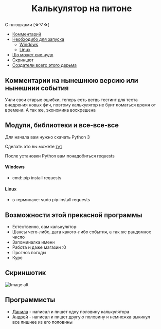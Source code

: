# <p align="center">  Калькулятор на питоне
С плюшками 	(☆▽☆)
* [Комментарий](#комментарии-на-нынешнюю-версию-или-нынешнии-события)
* [Необходибо для запуска](#модули-библиотеки-и-все-все-все)
  * [Windows](#Windows)
  * [Linux](#Linux)
* [Шо может сие чудо](#Возможности-этой-прекасной-программы)
* [Скриншот](#Скриншотик)
* [Создатели всего этого дерьма](#программисты)
## Комментарии на нынешнюю версию или нынешнии события
Учли свои старые ошибки, теперь есть ветвь тестинг для  теста внедрения новых фич, поэтому калькулятор не буит ломаться время от времени. А так же, экономика воскрешена
## Модули, библиотеки и все-все-все
Для начала вам нужно скачать Python 3

Сделать это вы можете [тут](https://www.python.org/)

После установки Python вам понадобиться requests
#### Windows
* cmd: pip install requests
#### Linux
* в терминале: sudo pip install requests 

## Возможности этой прекасной программы
* Естественно, сам калькулятор
* Шансы чего-либо, дата какого-либо события, а так же рандомное число
* Запоминалка имени
* Работа и даже магазин :0
* Прогноз погоды
* Курс
## Скриншотик
![Image alt](https://i.imgur.com/wwC2fW0.png)
## Программисты
* [Данила](https://vk.com/ferowenso) - написал и пишет одну половину калькулятора
* [Андрей](https://vk.com/slava_a_i_r) - написал и пишет другую половину и  немножка выкинул все лишнее из его половины

